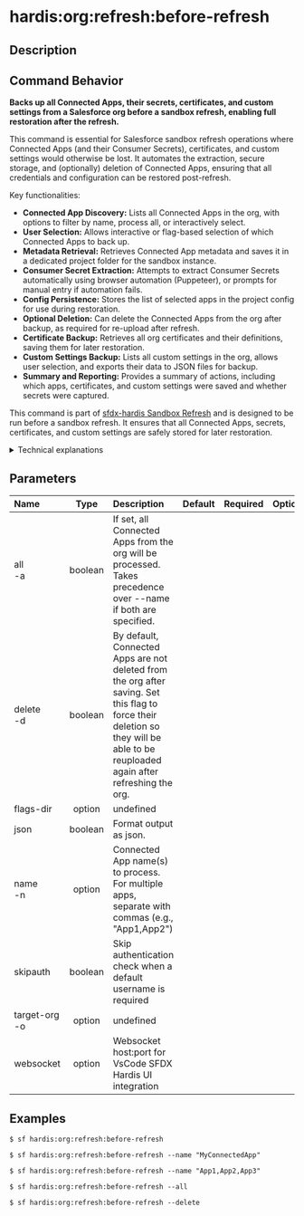 <!-- This file has been generated with command 'sf hardis:doc:plugin:generate'. Please do not update it manually or it may be overwritten -->
# hardis:org:refresh:before-refresh

## Description


## Command Behavior

**Backs up all Connected Apps, their secrets, certificates, and custom settings from a Salesforce org before a sandbox refresh, enabling full restoration after the refresh.**

This command is essential for Salesforce sandbox refresh operations where Connected Apps (and their Consumer Secrets), certificates, and custom settings would otherwise be lost. It automates the extraction, secure storage, and (optionally) deletion of Connected Apps, ensuring that all credentials and configuration can be restored post-refresh.

Key functionalities:

- **Connected App Discovery:** Lists all Connected Apps in the org, with options to filter by name, process all, or interactively select.
- **User Selection:** Allows interactive or flag-based selection of which Connected Apps to back up.
- **Metadata Retrieval:** Retrieves Connected App metadata and saves it in a dedicated project folder for the sandbox instance.
- **Consumer Secret Extraction:** Attempts to extract Consumer Secrets automatically using browser automation (Puppeteer), or prompts for manual entry if automation fails.
- **Config Persistence:** Stores the list of selected apps in the project config for use during restoration.
- **Optional Deletion:** Can delete the Connected Apps from the org after backup, as required for re-upload after refresh.
- **Certificate Backup:** Retrieves all org certificates and their definitions, saving them for later restoration.
- **Custom Settings Backup:** Lists all custom settings in the org, allows user selection, and exports their data to JSON files for backup.
- **Summary and Reporting:** Provides a summary of actions, including which apps, certificates, and custom settings were saved and whether secrets were captured.

This command is part of [sfdx-hardis Sandbox Refresh](https://sfdx-hardis.cloudity.com/salesforce-sandbox-refresh/) and is designed to be run before a sandbox refresh. It ensures that all Connected Apps, secrets, certificates, and custom settings are safely stored for later restoration.

<details markdown="1">
<summary>Technical explanations</summary>

- **Salesforce CLI Integration:** Uses `sf org list metadata`, `sf project retrieve start`, and other CLI commands to discover and retrieve Connected Apps, certificates, and custom settings.
- **Metadata Handling:** Saves Connected App XML files and certificate files in a dedicated folder under `scripts/sandbox-refresh/<sandbox-folder>`.
- **Consumer Secret Handling:** Uses Puppeteer to automate browser login and extraction of Consumer Secrets, falling back to manual prompts if needed.
- **Custom Settings Handling:** Lists all custom settings, allows user selection, and exports their data using `sf data tree export` to JSON files.
- **Config Management:** Updates `config/.sfdx-hardis.yml` with the list of selected apps for later use.
- **Deletion Logic:** Optionally deletes Connected Apps from the org (required for re-upload after refresh), with user confirmation unless running in CI or with `--delete` flag.
- **Error Handling:** Provides detailed error messages and guidance if retrieval or extraction fails.
- **Reporting:** Sends summary and configuration files to the WebSocket client for reporting and traceability.

</details>


## Parameters

|Name|Type|Description|Default|Required|Options|
|:---|:--:|:----------|:-----:|:------:|:-----:|
|all<br/>-a|boolean|If set, all Connected Apps from the org will be processed. Takes precedence over --name if both are specified.||||
|delete<br/>-d|boolean|By default, Connected Apps are not deleted from the org after saving. Set this flag to force their deletion so they will be able to be reuploaded again after refreshing the org.||||
|flags-dir|option|undefined||||
|json|boolean|Format output as json.||||
|name<br/>-n|option|Connected App name(s) to process. For multiple apps, separate with commas (e.g., "App1,App2")||||
|skipauth|boolean|Skip authentication check when a default username is required||||
|target-org<br/>-o|option|undefined||||
|websocket|option|Websocket host:port for VsCode SFDX Hardis UI integration||||

## Examples

```shell
$ sf hardis:org:refresh:before-refresh
```

```shell
$ sf hardis:org:refresh:before-refresh --name "MyConnectedApp"
```

```shell
$ sf hardis:org:refresh:before-refresh --name "App1,App2,App3"
```

```shell
$ sf hardis:org:refresh:before-refresh --all
```

```shell
$ sf hardis:org:refresh:before-refresh --delete
```


